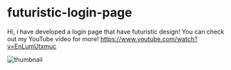 # futuristic-login-page
Hi, i have developed a login page that have futuristic design! You can check out my YouTube video for more!
https://www.youtube.com/watch?v=EnLumUtxmuc

![thumbnail](https://user-images.githubusercontent.com/28603785/206142508-c81aa630-1f6b-463b-a00f-c5a9f2c26590.png)

